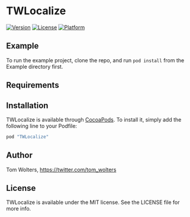 # TWLocalize

[![Version](https://img.shields.io/cocoapods/v/TWLocalize.svg?style=flat)](http://cocoapods.org/pods/TWLocalize)
[![License](https://img.shields.io/cocoapods/l/TWLocalize.svg?style=flat)](http://cocoapods.org/pods/TWLocalize)
[![Platform](https://img.shields.io/cocoapods/p/TWLocalize.svg?style=flat)](http://cocoapods.org/pods/TWLocalize)

## Example

To run the example project, clone the repo, and run `pod install` from the Example directory first.

## Requirements

## Installation

TWLocalize is available through [CocoaPods](http://cocoapods.org). To install it, simply add the following line to your Podfile:

```ruby
pod "TWLocalize"
```

## Author

Tom Wolters, https://twitter.com/tom_wolters

## License

TWLocalize is available under the MIT license. See the LICENSE file for more info.
